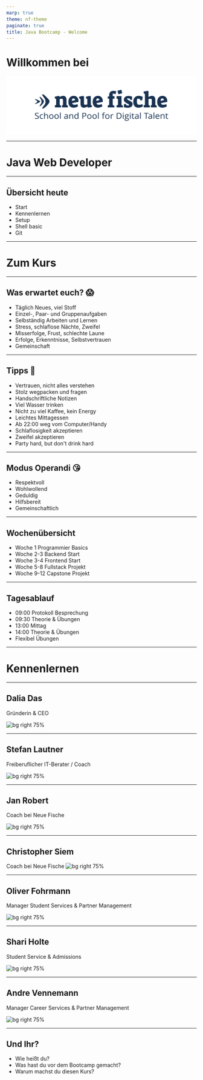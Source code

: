 ```yaml
---
marp: true
theme: nf-theme
paginate: true
title: Java Bootcamp - Welcome
---
```


# Willkommen bei

![](img/nf-logo.png)

---

# Java Web Developer

---

## Übersicht heute

- Start
- Kennenlernen
- Setup
- Shell basic
- Git

---

# Zum Kurs

---

## Was erwartet euch? 😱

- Täglich Neues, viel Stoff
- Einzel-, Paar- und Gruppenaufgaben
- Selbständig Arbeiten und Lernen
- Stress, schlaflose Nächte, Zweifel
- Misserfolge, Frust, schlechte Laune
- Erfolge, Erkenntnisse, Selbstvertrauen
- Gemeinschaft

---

## Tipps 🤫

- Vertrauen, nicht alles verstehen
- Stolz wegpacken und fragen
- Handschriftliche Notizen
- Viel Wasser trinken
- Nicht zu viel Kaffee, kein Energy
- Leichtes Mittagessen
- Ab 22:00 weg vom Computer/Handy
- Schlaflosigkeit akzeptieren
- Zweifel akzeptieren
- Party hard, but don't drink hard

---

## Modus Operandi 😘

- Respektvoll
- Wohlwollend
- Geduldig
- Hilfsbereit
- Gemeinschaftlich

---

## Wochenübersicht

- Woche 1 Programmier Basics
- Woche 2-3 Backend Start
- Woche 3-4 Frontend Start
- Woche 5-8 Fullstack Projekt
- Woche 9-12 Capstone Projekt

---

## Tagesablauf

- 09:00 Protokoll Besprechung
- 09:30 Theorie & Übungen
- 13:00 Mittag
- 14:00 Theorie & Übungen
- Flexibel Übungen

---

# Kennenlernen

---

## Dalia Das

Gründerin & CEO

![bg right 75%](https://ca.slack-edge.com/TTHG21AH3-UU9RYNP51-09802cc691a2-512)

---

## Stefan Lautner

Freiberuflicher IT-Berater / Coach

![bg right 75%](https://ca.slack-edge.com/TTHG21AH3-U0241K3U1E3-4491f8071e2c-512)

---

## Jan Robert

Coach bei Neue Fische

![bg right 75%](https://ca.slack-edge.com/TTHG21AH3-U017Z3Z7K1D-186af2d9a067-512)

---

## Christopher Siem

Coach bei Neue Fische
![bg right 75%](https://ca.slack-edge.com/TTHG21AH3-U01CR83AB08-51a7515bb12a-512)

---

## Oliver Fohrmann

Manager Student Services & Partner Management

![bg right 75%](https://ca.slack-edge.com/TTHG21AH3-U01D4U9FGG7-fa88a7c96ee1-512)

---

## Shari Holte

Student Service & Admissions

![bg right 75%](https://ca.slack-edge.com/TTHG21AH3-U01C35GU36U-ae1d2b910988-512)

---

## Andre Vennemann

Manager Career Services & Partner Management

![bg right 75%](https://ca.slack-edge.com/TTHG21AH3-U01CUKLFY69-489a35d639e6-512)

---

## Und Ihr?

- Wie heißt du?
- Was hast du vor dem Bootcamp gemacht?
- Warum machst du diesen Kurs?
